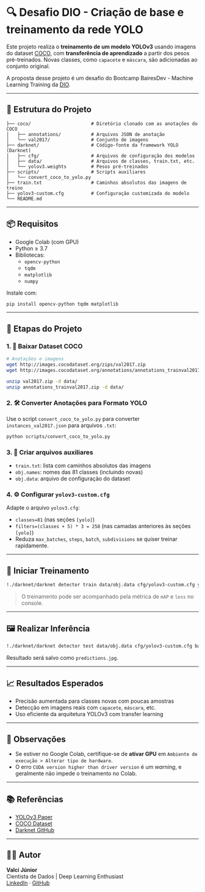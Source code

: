 
# 🔍 Desafio DIO - Criação de base e treinamento da rede YOLO

Este projeto realiza o **treinamento de um modelo YOLOv3** usando imagens do dataset [COCO](https://cocodataset.org/#home), com **transferência de aprendizado** a partir dos pesos pré-treinados. Novas classes, como `capacete` e `máscara`, são adicionadas ao conjunto original.

A proposta desse projeto é um desafio do Bootcamp BairesDev - Machine Learning Training da [DIO](https://www.dio.me/).

---

## 📂 Estrutura do Projeto

```
├── coco/                      # Diretório clonado com as anotações do COCO
│   ├── annotations/           # Arquivos JSON de anotação
│   └── val2017/               # Conjunto de imagens
├── darknet/                   # Código-fonte da framework YOLO (Darknet)
│   ├── cfg/                   # Arquivos de configuração dos modelos
│   ├── data/                  # Arquivos de classes, train.txt, etc.
│   └── yolov3.weights         # Pesos pré-treinados
├── scripts/                   # Scripts auxiliares
│   └── convert_coco_to_yolo.py
├── train.txt                  # Caminhos absolutos das imagens de treino
├── yolov3-custom.cfg          # Configuração customizada do modelo
└── README.md
```

---

## 📦 Requisitos

- Google Colab (com GPU)
- Python ≥ 3.7
- Bibliotecas:
  - `opencv-python`
  - `tqdm`
  - `matplotlib`
  - `numpy`

Instale com:

```bash
pip install opencv-python tqdm matplotlib
```

---

## 🧠 Etapas do Projeto

### 1. 🔽 Baixar Dataset COCO

```bash
# Anotações e imagens
wget http://images.cocodataset.org/zips/val2017.zip
wget http://images.cocodataset.org/annotations/annotations_trainval2017.zip

unzip val2017.zip -d data/
unzip annotations_trainval2017.zip -d data/
```

### 2. 🛠️ Converter Anotações para Formato YOLO

Use o script `convert_coco_to_yolo.py` para converter `instances_val2017.json` para arquivos `.txt`:

```bash
python scripts/convert_coco_to_yolo.py
```

### 3. 📝 Criar arquivos auxiliares

- `train.txt`: lista com caminhos absolutos das imagens
- `obj.names`: nomes das 81 classes (incluindo novas)
- `obj.data`: arquivo de configuração do dataset

### 4. ⚙️ Configurar `yolov3-custom.cfg`

Adapte o arquivo `yolov3.cfg`:

- `classes=81` (nas seções `[yolo]`)
- `filters=(classes + 5) * 3 = 258` (nas camadas anteriores às seções `[yolo]`)
- Reduza `max_batches`, `steps`, `batch`, `subdivisions` se quiser treinar rapidamente.

---

## 🚀 Iniciar Treinamento

```bash
!./darknet/darknet detector train data/obj.data cfg/yolov3-custom.cfg yolov3.weights -dont_show -map
```

> O treinamento pode ser acompanhado pela métrica de `mAP` e `loss` no console.

---

## 🖼️ Realizar Inferência

```bash
!./darknet/darknet detector test data/obj.data cfg/yolov3-custom.cfg backup/yolov3-custom_final.weights data/val2017/exemplo.jpg
```

Resultado será salvo como `predictions.jpg`.

---

## 📈 Resultados Esperados

- Precisão aumentada para classes novas com poucas amostras
- Detecção em imagens reais com `capacete`, `máscara`, etc.
- Uso eficiente da arquitetura YOLOv3 com transfer learning

---

## 📌 Observações

- Se estiver no Google Colab, certifique-se de **ativar GPU** em `Ambiente de execução > Alterar tipo de hardware`.
- O erro `CUDA version higher than driver version` é um *warning*, e geralmente não impede o treinamento no Colab.

---

## 📚 Referências

- [YOLOv3 Paper](https://pjreddie.com/media/files/papers/YOLOv3.pdf)
- [COCO Dataset](https://cocodataset.org/#home)
- [Darknet GitHub](https://github.com/AlexeyAB/darknet)

---

## 🧑‍💻 Autor

**Valci Júnior**  
Cientista de Dados | Deep Learning Enthusiast  
[LinkedIn](https://www.linkedin.com/in/valci-junior/) · [GitHub](https://github.com/V4lciJr)
